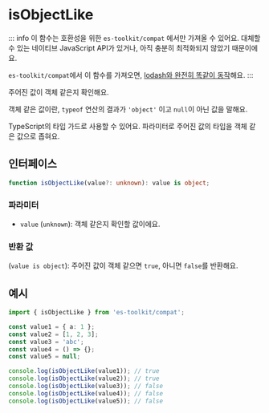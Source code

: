 # isObjectLike

::: info
이 함수는 호환성을 위한 `es-toolkit/compat` 에서만 가져올 수 있어요. 대체할 수 있는 네이티브 JavaScript API가 있거나, 아직 충분히 최적화되지 않았기 때문이에요.

`es-toolkit/compat`에서 이 함수를 가져오면, [lodash와 완전히 똑같이 동작](../../../compatibility.md)해요.
:::

주어진 값이 객체 같은지 확인해요.

객체 같은 값이란, `typeof` 연산의 결과가 `'object'` 이고 `null`이 아닌 값을 말해요.

TypeScript의 타입 가드로 사용할 수 있어요. 파라미터로 주어진 값의 타입을 객체 같은 값으로 좁혀요.

## 인터페이스

```typescript
function isObjectLike(value?: unknown): value is object;
```

### 파라미터

- `value` (`unknown`): 객체 같은지 확인할 값이에요.

### 반환 값

(`value is object`): 주어진 값이 객체 같으면 `true`, 아니면 `false`를 반환해요.

## 예시

```typescript
import { isObjectLike } from 'es-toolkit/compat';

const value1 = { a: 1 };
const value2 = [1, 2, 3];
const value3 = 'abc';
const value4 = () => {};
const value5 = null;

console.log(isObjectLike(value1)); // true
console.log(isObjectLike(value2)); // true
console.log(isObjectLike(value3)); // false
console.log(isObjectLike(value4)); // false
console.log(isObjectLike(value5)); // false
```
